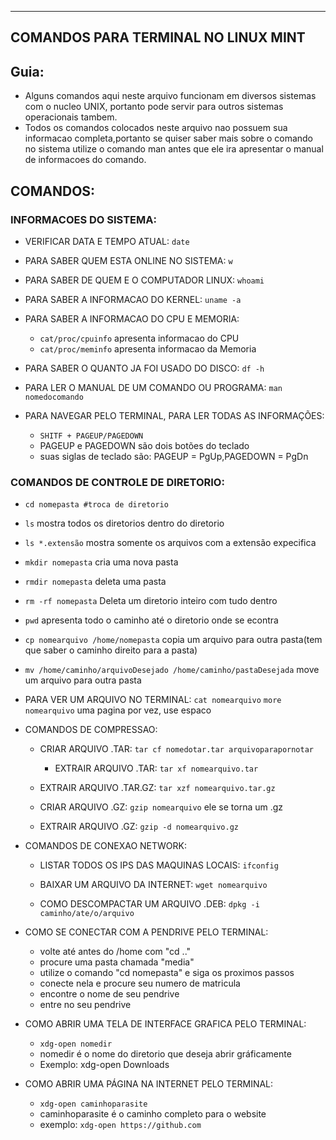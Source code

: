 ------------------------------------
COMANDOS PARA TERMINAL NO LINUX MINT
------------------------------------
  
## Guia:

* Alguns comandos aqui neste arquivo funcionam em diversos sistemas com o nucleo UNIX, portanto pode servir para outros sistemas operacionais tambem.
* Todos os comandos colocados neste arquivo nao possuem sua informacao completa,portanto se quiser saber mais sobre o comando no sistema utilize o comando man antes que ele ira apresentar o manual de informacoes do comando.

## COMANDOS:

### INFORMACOES DO SISTEMA:

* VERIFICAR DATA E TEMPO ATUAL:  `date`
    
* PARA SABER QUEM ESTA ONLINE NO SISTEMA: `w`
     	
* PARA SABER DE QUEM E O COMPUTADOR LINUX: `whoami`
    
* PARA SABER A INFORMACAO DO KERNEL: `uname -a`
    
* PARA SABER A INFORMACAO DO CPU E MEMORIA:
    * `cat/proc/cpuinfo` apresenta informacao do CPU
    * `cat/proc/meminfo` apresenta informacao da Memoria
    
* PARA SABER O QUANTO JA FOI USADO DO DISCO: `df -h`
     
* PARA LER O MANUAL DE UM COMANDO OU PROGRAMA: `man nomedocomando`

*  PARA NAVEGAR PELO TERMINAL, PARA LER TODAS AS INFORMAÇÕES:
     * `SHITF + PAGEUP/PAGEDOWN`
     * PAGEUP e PAGEDOWN são dois botões do teclado
     * suas siglas de teclado são: PAGEUP = PgUp,PAGEDOWN = PgDn 


### COMANDOS DE CONTROLE DE DIRETORIO:

* `cd nomepasta #troca de diretorio`

* `ls` mostra todos os diretorios dentro do diretorio

* `ls *.extensão` mostra somente os arquivos com a extensão expecifica

* `mkdir nomepasta` cria uma nova pasta

* `rmdir nomepasta` deleta uma pasta
  
* `rm -rf nomepasta` Deleta um diretorio inteiro com tudo dentro
 
* `pwd` apresenta todo o caminho até o diretorio onde se econtra

* `cp nomearquivo /home/nomepasta` copia um arquivo para outra pasta(tem que saber o caminho direito para a pasta)

* `mv /home/caminho/arquivoDesejado /home/caminho/pastaDesejada` move um arquivo para outra pasta
 
 
* PARA VER UM ARQUIVO NO TERMINAL:
       `cat nomearquivo`
        `more nomearquivo` uma pagina por vez, use espaco

* COMANDOS DE COMPRESSAO:

  * CRIAR ARQUIVO .TAR: 
     `tar cf nomedotar.tar arquivoparapornotar`
           
	* EXTRAIR ARQUIVO .TAR: 
     `tar xf nomearquivo.tar`

  * EXTRAIR ARQUIVO .TAR.GZ:
          `tar xzf nomearquivo.tar.gz`

  * CRIAR ARQUIVO .GZ:
           `gzip nomearquivo` ele se torna um .gz

  * EXTRAIR ARQUIVO .GZ:
           `gzip -d nomearquivo.gz`

* COMANDOS DE CONEXAO NETWORK:

    * LISTAR TODOS OS IPS DAS MAQUINAS LOCAIS:
          `ifconfig`

    * BAIXAR UM ARQUIVO DA INTERNET:
           `wget nomearquivo`

    * COMO DESCOMPACTAR UM ARQUIVO .DEB:
          `dpkg -i caminho/ate/o/arquivo`

* COMO SE CONECTAR COM A PENDRIVE PELO TERMINAL:
    * volte até antes do /home com "cd .."
    * procure uma pasta chamada "media"
    * utilize o comando "cd nomepasta" e siga os proximos passos
    * conecte nela e procure seu numero de matricula
    * encontre o nome de seu pendrive
    * entre no seu pendrive

* COMO ABRIR UMA TELA DE INTERFACE GRAFICA PELO TERMINAL:
   * `xdg-open nomedir`
   * nomedir é o nome do diretorio que deseja abrir gráficamente
   * Exemplo: xdg-open Downloads

* COMO ABRIR UMA PÁGINA NA INTERNET PELO TERMINAL:
   * `xdg-open caminhoparasite`
   * caminhoparasite é o caminho completo para o website
   * exemplo: `xdg-open https://github.com`
              
